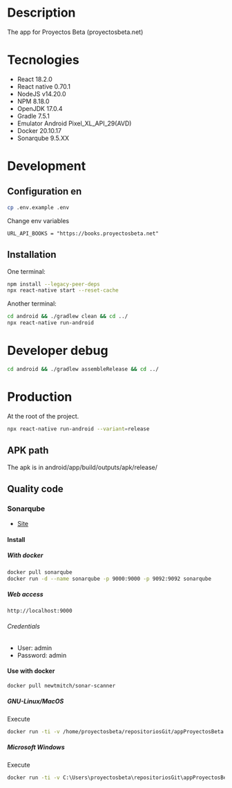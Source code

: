 # Description

The app for Proyectos Beta (proyectosbeta.net)

# Tecnologies

-   React 18.2.0
-   React native 0.70.1
-   NodeJS v14.20.0
-   NPM 8.18.0
-   OpenJDK 17.0.4
-   Gradle 7.5.1
-   Emulator Android Pixel_XL_API_29(AVD)
-   Docker 20.10.17
-   Sonarqube 9.5.XX

# Development

## Configuration en

```bash
cp .env.example .env
```

Change env variables

```
URL_API_BOOKS = "https://books.proyectosbeta.net"
```

## Installation

One terminal:

```bash
npm install --legacy-peer-deps
npx react-native start --reset-cache
```

Another terminal:

```bash
cd android && ./gradlew clean && cd ../
npx react-native run-android
```

# Developer debug

```bash
cd android && ./gradlew assembleRelease && cd ../
```

# Production

At the root of the project.

```bash
npx react-native run-android --variant=release
```

## APK path

The apk is in android/app/build/outputs/apk/release/

## Quality code

### Sonarqube

-   [Site](https://www.sonarqube.org/)

#### Install

##### With docker

```bash
docker pull sonarqube
docker run -d --name sonarqube -p 9000:9000 -p 9092:9092 sonarqube
```

##### Web access

```
http://localhost:9000
```

###### Credentials

-   User: admin
-   Password: admin

#### Use with docker

```bash
docker pull newtmitch/sonar-scanner

```

##### GNU-Linux/MacOS

Execute

```bash
docker run -ti -v /home/proyectosbeta/repositoriosGit/appProyectosBeta:/usr/src --link sonarqube newtmitch/sonar-scanner
```

##### Microsoft Windows

Execute

```bash
docker run -ti -v C:\Users\proyectosbeta\repositoriosGit\appProyectosBeta:/usr/src --link sonarqube newtmitch/sonar-scanner
```

